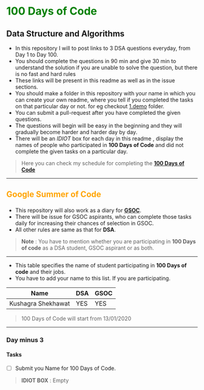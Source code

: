 # <p style="color:green">100 Days of Code</p>

## Data Structure and Algorithms
- In this repository I will to post links to 3 DSA questions everyday, from Day 1 to Day 100.
- You should complete the questions in 90 min and give 30 min to understand the solution if you are unable to solve the question, but there is no fast and hard rules
- These links will be present in this readme as well as in the issue sections.
- You should make a folder in this repository with your name in which you can create your own readme, where you tell if you completed the tasks on that particular day or not. for eg checkout [1.demo](https://github.com/kushagra414/100-Days-of-Code/tree/master/1.demo) folder.
- You can submit a pull-request after you have completed the given questions.
- The questions will begin will be easy in the beginning and they will gradually become harder and harder day by day.
- There will be an *IDIOT* box for each day in this readme , display the names of people who participated in **100 Days of Code** and did not complete the given tasks on a particular day.
> Here you can check my schedule for completing the [**100 Days of Code**](https://github.com/kushagra414/100-Days-of-Code/blob/master/KushagraShekhawat/Schedule.md)
---

## <p style="color:orange">Google Summer of Code</p>
- This repository will also work as a diary for [**GSOC**](https://summerofcode.withgoogle.com/about/).
- There will be issue for GSOC aspirants, who can complete those tasks daily for increasing their chances of selection in GSOC.
- All other rules are same as that for **DSA**.

> **Note** : You have to mention whether you are participating in **100 Days of code** as a DSA student, GSOC aspirant or as both.

---

<!--Name of Students-->
- This table specifies the name of student participating in **100 Days of code** and their jobs.<br>
- You have to add your name to this list. If you are participating.<br>

|   Name                         | DSA  |  GSOC  |
| ---                            | ---  | ---    |
| Kushagra Shekhawat             |YES   |YES     |
> 100 Days of Code will start from 13/01/2020

---

### **Day minus 3**
#### Tasks
- [ ] Submit you Name for 100 Days of Code. 
> **IDIOT BOX** : Empty